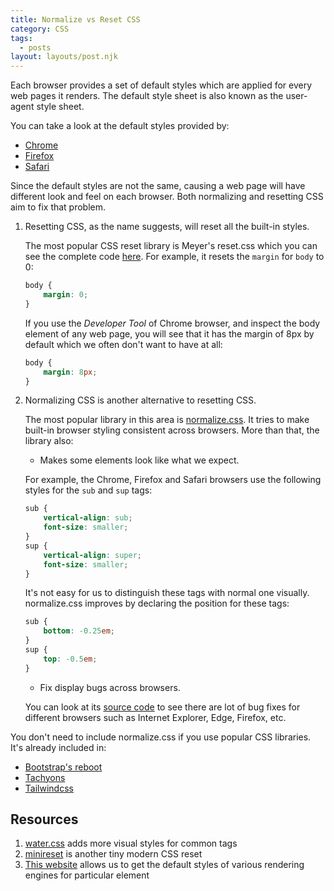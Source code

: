 ```yaml
---
title: Normalize vs Reset CSS
category: CSS
tags:
  - posts
layout: layouts/post.njk
---
```


Each browser provides a set of default styles which are applied for every web pages it renders. 
The default style sheet is also known as the user-agent style sheet.

You can take a look at the default styles provided by:
* [Chrome](https://chromium.googlesource.com/chromium/blink/+/master/Source/core/css/html.css)
* [Firefox](https://hg.mozilla.org/mozilla-central/file/tip/layout/style/res/html.css)
* [Safari](https://trac.webkit.org/browser/trunk/Source/WebCore/css/html.css)

Since the default styles are not the same, causing a web page will have different look and feel on each browser. 
Both normalizing and resetting CSS aim to fix that problem.

1. Resetting CSS, as the name suggests, will reset all the built-in styles.

    The most popular CSS reset library is Meyer's reset.css which you can see the complete code [here](https://meyerweb.com/eric/tools/css/reset/reset.css).
    For example, it resets the `margin` for `body` to 0:

    ```css
    body {
        margin: 0;
    }
    ```

    If you use the _Developer Tool_ of Chrome browser, and inspect the body element of any web page, 
    you will see that it has the margin of 8px by default which we often don't want to have at all:

    ```css
    body {
        margin: 8px;
    }
    ```

2. Normalizing CSS is another alternative to resetting CSS.

    The most popular library in this area is [normalize.css](https://necolas.github.io/normalize.css/).
    It tries to make built-in browser styling consistent across browsers.
    More than that, the library also:

    * Makes some elements look like what we expect. 

    For example, the Chrome, Firefox and Safari browsers use the following styles for the `sub` and `sup` tags:

    ```css
    sub {
        vertical-align: sub;
        font-size: smaller;
    }
    sup {
        vertical-align: super;
        font-size: smaller;
    }
    ```

    It's not easy for us to distinguish these tags with normal one visually. normalize.css improves by declaring the position for these tags:

    ```css
    sub {
        bottom: -0.25em;
    }
    sup {
        top: -0.5em;
    }
    ```

    * Fix display bugs across browsers.

    You can look at its [source code](https://github.com/necolas/normalize.css/blob/master/normalize.css) 
    to see there are lot of bug fixes for different browsers such as Internet Explorer, Edge, Firefox, etc.

You don't need to include normalize.css if you use popular CSS libraries. It's already included in:

* [Bootstrap's reboot](https://github.com/twbs/bootstrap/blob/master/scss/_reboot.scss#L3)
* [Tachyons](https://github.com/tachyons-css/tachyons/blob/master/src/_normalize.css)
* [Tailwindcss](https://unpkg.com/tailwindcss@1.1.4/dist/base.css)

## Resources

1. [water.css](https://github.com/kognise/water.css) adds more visual styles for common tags
2. [minireset](https://github.com/jgthms/minireset.css) is another tiny modern CSS reset
3. [This website](https://browserdefaultstyles.com) allows us to get the default styles of various rendering engines for particular element